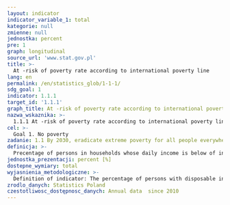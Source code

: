 ```yaml
---
layout: indicator
indicator_variable_1: total
kategorie: null
zmienne: null
jednostka: percent
pre: 1
graph: longitudinal
source_url: 'www.stat.gov.pl'
title: >-
  At -risk of poverty rate according to international poverty line
lang: en
permalink: /en/statistics_glob/1-1-1/
sdg_goal: 1
indicator: 1.1.1
target_id: '1.1.1'
graph_title: At -risk of poverty rate according to international poverty line
nazwa_wskaznika: >-
  1.1.1 At -risk of poverty rate according to international poverty line
cel: >-
  Goal 1. No poverty
zadanie: 1.1 By 2030, eradicate extreme poverty for all people everywhere, currently measured as people living on less than $1.25 a day
definicja: >-
  Precentage of persons in households whose daily income is below of international poverty threshold (i.e. $1.9 daily).
jednostka_prezentacji: percent [%]
dostepne_wymiary: total
wyjasnienia_metodologiczne: >-
  Definition of indicator: The percentage of persons with disposable income lower than international poverty threshold, which is defined as daily disposable income in the amount of $ 1.9.Aiming at elimination of differences in measuring poverty of people living in different countries purchasing power parities (PPP) were used.PPPs are types of currency exchange rates that are used to convert economic indicators expressed in local currencies to a common conventional currency.As the socio-economic realities evolve, the international poverty line has to be periodically updated.The current threshold was set in October 2015. Prior to that, in the 2008 update the World Bank set the international poverty line at $1.25.
zrodlo_danych: Statistics Poland
czestotliwosc_dostępnosc_danych: Annual data  since 2010
---
```

